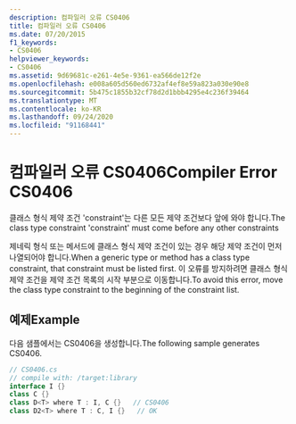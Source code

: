 ```yaml
---
description: 컴파일러 오류 CS0406
title: 컴파일러 오류 CS0406
ms.date: 07/20/2015
f1_keywords:
- CS0406
helpviewer_keywords:
- CS0406
ms.assetid: 9d69681c-e261-4e5e-9361-ea566de12f2e
ms.openlocfilehash: e008a605d560ed6732af4ef8e59a823a030e90e8
ms.sourcegitcommit: 5b475c1855b32cf78d2d1bbb4295e4c236f39464
ms.translationtype: MT
ms.contentlocale: ko-KR
ms.lasthandoff: 09/24/2020
ms.locfileid: "91168441"
---
```

# <a name="compiler-error-cs0406"></a><span data-ttu-id="8ae4f-103">컴파일러 오류 CS0406</span><span class="sxs-lookup"><span data-stu-id="8ae4f-103">Compiler Error CS0406</span></span>

<span data-ttu-id="8ae4f-104">클래스 형식 제약 조건 'constraint'는 다른 모든 제약 조건보다 앞에 와야 합니다.</span><span class="sxs-lookup"><span data-stu-id="8ae4f-104">The class type constraint 'constraint' must come before any other constraints</span></span>  
  
 <span data-ttu-id="8ae4f-105">제네릭 형식 또는 메서드에 클래스 형식 제약 조건이 있는 경우 해당 제약 조건이 먼저 나열되어야 합니다.</span><span class="sxs-lookup"><span data-stu-id="8ae4f-105">When a generic type or method has a class type constraint, that constraint must be listed first.</span></span> <span data-ttu-id="8ae4f-106">이 오류를 방지하려면 클래스 형식 제약 조건을 제약 조건 목록의 시작 부분으로 이동합니다.</span><span class="sxs-lookup"><span data-stu-id="8ae4f-106">To avoid this error, move the class type constraint to the beginning of the constraint list.</span></span>  
  
## <a name="example"></a><span data-ttu-id="8ae4f-107">예제</span><span class="sxs-lookup"><span data-stu-id="8ae4f-107">Example</span></span>  

 <span data-ttu-id="8ae4f-108">다음 샘플에서는 CS0406을 생성합니다.</span><span class="sxs-lookup"><span data-stu-id="8ae4f-108">The following sample generates CS0406.</span></span>  
  
```csharp  
// CS0406.cs  
// compile with: /target:library  
interface I {}  
class C {}  
class D<T> where T : I, C {}   // CS0406  
class D2<T> where T : C, I {}   // OK  
```
